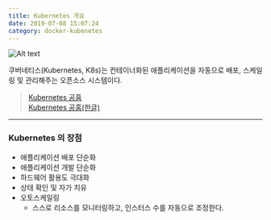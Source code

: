 ```yaml
---
title: Kubernetes 개요
date: 2019-07-08 15:07:24
category: docker-kubenetes
---
```


![Alt text](https://d33wubrfki0l68.cloudfront.net/1567471e7c58dc9b7d9c65dcd54e60cbf5870daa/da576/_common-resources/images/flower.png) 

쿠버네티스(Kubernetes, K8s)는 컨테이너화된 애플리케이션을 자동으로 배포, 스케일링 및 관리해주는 오픈소스 시스템이다.


> [Kubernetes 공홈](https://kubernetes.io/) \
> [Kubernetes 공홈\(한글\)](https://kubernetes.io/ko)
---

### Kubernetes 의 장점
- 애플리케이션 배포 단순화
- 애플리케이션 개발 단순화
- 하드웨어 활용도 극대화
- 상태 확인 및 자가 치유
- 오토스케일링
    - 스스로 리소스를 모니터링하고, 인스터스 수를 자동으로 조정한다.


